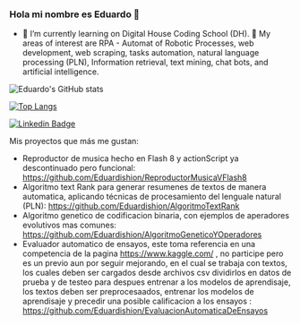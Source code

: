 ### Hola mi nombre es Eduardo 👋

- 🌱 I’m currently learning on Digital House Coding School (DH).
 🔭 My areas of interest are RPA - Automat of Robotic Processes, web development, web scraping, tasks automation, natural language processing (PLN), Information retrieval, text mining, chat bots, and artificial intelligence.


![Eduardo's GitHub stats](https://github-readme-stats.vercel.app/api?username=Eduardishion&theme=bear&show_icons=true)

[![Top Langs](https://github-readme-stats.vercel.app/api/top-langs/?username=Eduardishion&layout=compact)](https://github.com/Eduardishion/github-readme-stats)

[![Linkedin Badge](https://img.shields.io/badge/-LinkedIn-blue?style=flat-square&logo=Linkedin&logoColor=white&link=https://www.linkedin.com/in/eduardo-izquierdo-rojas-b75887121/)](https://www.linkedin.com/in/eduardo-izquierdo-rojas-b75887121/)

Mis proyectos que más me gustan:
  - Reproductor de musica hecho en Flash 8 y actionScript ya descontinuado pero funcional: https://github.com/Eduardishion/ReproductorMusicaVFlash8
  - Algoritmo text Rank para generar resumenes de textos de manera automatica, aplicando técnicas de procesamiento del lenguale natural (PLN): https://github.com/Eduardishion/AlgoritmoTextRank
  - Algoritmo genetico de codificacion binaria, con ejemplos de aperadores evolutivos mas comunes: https://github.com/Eduardishion/AlgoritmoGeneticoYOperadores
  - Evaluador automatico de ensayos, este toma referencia en una competencia de la pagina https://www.kaggle.com/ , no participe pero es un previo aun por seguir mejorando, en el cual se trabaja con textos, los cuales deben ser cargados desde archivos csv dividirlos en datos de prueba y de testeo para despues entrenar a los modelos de aprendisaje, los textos deben ser   preprocesaados, entrenar los modelos de aprendisaje y precedir una posible calificacion a los ensayos  : https://github.com/Eduardishion/EvaluacionAutomaticaDeEnsayos

 
  

<!--
**Eduardishion/Eduardishion** is a ✨ _special_ ✨ repository because its `README.md` (this file) appears on your GitHub profile.

Here are some ideas to get you started:

- 🔭 I’m currently working on ...
- 🌱 I’m currently learning on Digital House
- 👯 I’m looking to collaborate on ...
- 🤔 I’m looking for help with ...
- 💬 Ask me about ...
- 📫 How to reach me: ...
- 😄 Pronouns: ...
- ⚡ Fun fact: ...
-->
